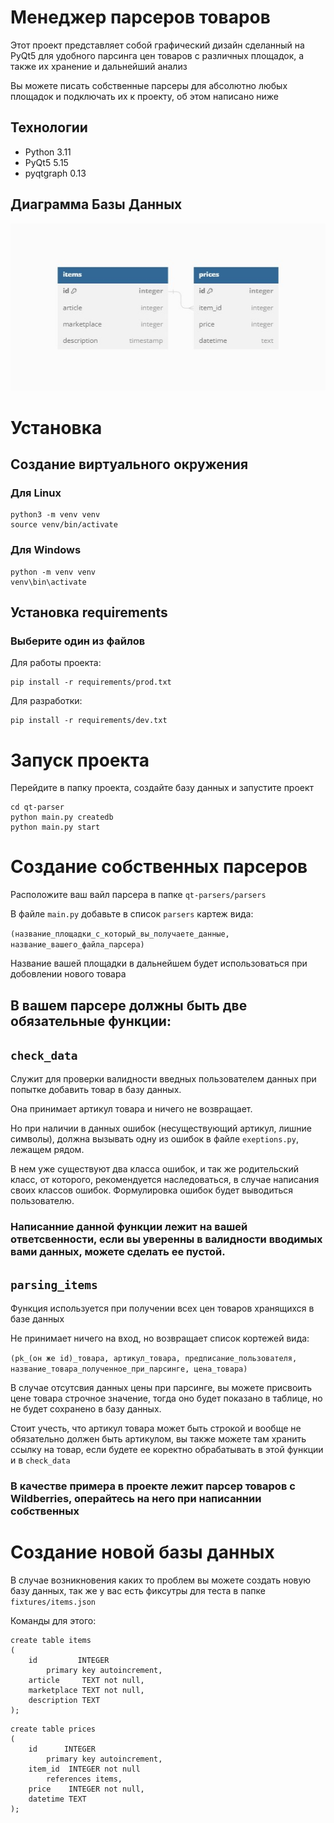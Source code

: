 # Менеджер парсеров товаров
Этот проект представляет собой графический дизайн сделанный на PyQt5 для удобного парсинга цен товаров 
с различных площадок, а также их хранение и дальнейший анализ

Вы можете писать собственные парсеры для абсолютно любых площадок и подключать их к проекту, об этом написано ниже
## Технологии
- Python 3.11
- PyQt5 5.15
- pyqtgraph 0.13


## Диаграмма Базы Данных
![DataBase](ER.jpg)

# Установка 
## Создание виртуального окружения
### Для Linux
```
python3 -m venv venv
source venv/bin/activate
```
### Для Windows
```
python -m venv venv
venv\bin\activate
```

## Установка requirements
### Выберите один из файлов
Для работы проекта:
```
pip install -r requirements/prod.txt
```
Для разработки:
```
pip install -r requirements/dev.txt
```

# Запуск проекта
Перейдите в папку проекта, создайте базу данных и запустите проект
```
cd qt-parser
python main.py createdb
python main.py start
```

# Создание собственных парсеров

Расположите ваш вайл парсера в папке `qt-parsers/parsers`

В файле `main.py` добавьте в список `parsers` картеж вида:

`(название_площадки_с_который_вы_получаете_данные, название_вашего_файла_парсера)`

Название вашей площадки в дальнейшем будет использоваться при добовлении нового товара
## В вашем парсере должны быть две обязательные функции: 
## `check_data`
Cлужит для проверки валидности введных пользователем данных при попытке добавить товар в базу данных.

Она принимает артикул товара и ничего не возвращает. 

Но при наличии в данных ошибок (несуществующий артикул, лишние символы), 
должна вызывать одну из ошибок в файле `exeptions.py`, лежащем рядом. 

В нем уже существуют два класса ошибок, и так же родительский класс, от которого, рекомендуется наследоваться, в случае
написания своих классов ошибок. Формулировка ошибок будет выводиться пользователю. 

### Написанние данной функции лежит на вашей ответсвенности, если вы уверенны в валидности вводимых вами данных, можете сделать ее пустой.

## `parsing_items`

Функция используется при получении всех цен товаров хранящихся в базе данных


Не принимает ничего на вход,
но возвращает список кортежей вида:

`(pk_(он же id)_товара, артикул_товара, предписание_пользователя, название_товара_полученное_при_парсинге, цена_товара)`

В случае отсутсвия данных цены при парсинге, вы можете присвоить цене товара строчное значение, тогда оно будет показано в таблице, 
но не будет сохранено в базу данных.

Стоит учесть, что артикул товара может быть строкой и вообще не обязательно должен быть артикулом, вы также можете там хранить ссылку на товар,
если будете ее коректно обрабатывать в этой функции и в `check_data`

### В качестве примера в проекте лежит парсер товаров с Wildberries, операйтесь на него при написаннии собственных

# Создание новой базы данных

В случае возникновения каких то проблем вы можете создать новую базу данных, так же у вас есть фиксутры для теста в папке `fixtures/items.json`

Команды для этого:

```
create table items
(
    id         INTEGER
        primary key autoincrement,
    article     TEXT not null,
    marketplace TEXT not null,
    description TEXT
);
```

```
create table prices
(
    id      INTEGER
        primary key autoincrement,
    item_id  INTEGER not null
        references items,
    price    INTEGER not null,
    datetime TEXT
);
```

